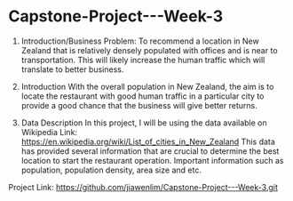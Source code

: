 # Capstone-Project---Week-3
1. Introduction/Business Problem: To recommend a location in New Zealand that is relatively densely populated with offices and is near to transportation. This will likely increase the human traffic which will translate to better business. 

1. Introduction
With the overall population in New Zealand, the aim is to locate the restaurant with good human traffic in a particular city to provide a good chance that the business will give better returns. 

2. Data Description
In this project, I will be using the data available on Wikipedia Link: https://en.wikipedia.org/wiki/List_of_cities_in_New_Zealand
This data has provided several information that are crucial to determine the best location to start the restaurant operation. Important information such as population, population density, area size and etc. 

Project Link: https://github.com/jiawenlim/Capstone-Project---Week-3.git
